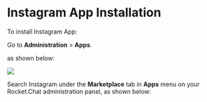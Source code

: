# Instagram App Installation

To install Instagram App:

Go to **Administration** > **Apps**.

as shown below:

![](<../../../../.gitbook/assets/2021-11-20\_23-29-48 (1).png>)

Search Instagram under the **Marketplace** tab in **Apps** menu on your Rocket.Chat administration panel, as shown below:

